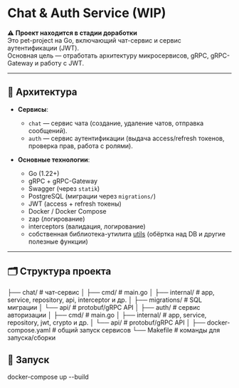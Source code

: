 # Chat & Auth Service (WIP)

⚠️ **Проект находится в стадии доработки**  
Это pet-project на Go, включающий чат-сервис и сервис аутентификации (JWT).  
Основная цель — отработать архитектуру микросервисов, gRPC, gRPC-Gateway и работу с JWT.

---

## 📌 Архитектура

- **Сервисы**:
  - `chat` — сервис чата (создание, удаление чатов, отправка сообщений).
  - `auth` — сервис аутентификации (выдача access/refresh токенов, проверка прав, работа с ролями).

- **Основные технологии**:
  - Go (1.22+)
  - gRPC + gRPC-Gateway
  - Swagger (через `statik`)
  - PostgreSQL (миграции через `migrations/`)
  - JWT (access + refresh токены)
  - Docker / Docker Compose
  - zap (логирование)
  - interceptors (валидация, логирование)
  - собственная библиотека-утилита [utils](https://github.com/dimastephen/utils) (обёртка над DB и другие полезные функции)

---

## 🗂️ Структура проекта
├── chat/ # чат-сервис
│ ├── cmd/ # main.go
│ ├── internal/ # app, service, repository, api, interceptor и др.
│ ├── migrations/ # SQL миграции
│ └── api/ # protobuf/gRPC API
│
├── auth/ # сервис авторизации
│ ├── cmd/ # main.go
│ ├── internal/ # app, service, repository, jwt, crypto и др.
│ └── api/ # protobuf/gRPC API
│
├── docker-compose.yaml # общий запуск сервисов
└── Makefile # команды для запуска/сборки

## 🚀 Запуск
docker-compose up --build
